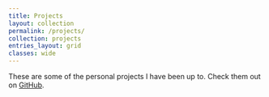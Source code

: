 ```yaml
---
title: Projects
layout: collection
permalink: /projects/
collection: projects
entries_layout: grid
classes: wide
---
```


These are some of the personal projects I have been up to. Check them out on
[GitHub]({{site.github.owner_url}}).
